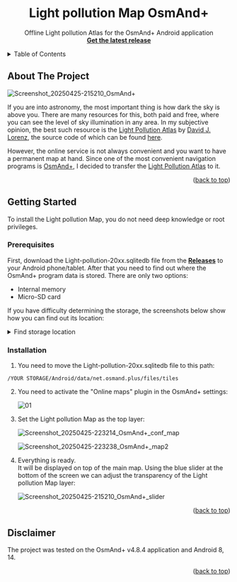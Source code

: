 <!-- Improved compatibility of back to top link: See: https://github.com/othneildrew/Best-README-Template/pull/73 -->
<a id="readme-top"></a>

<!-- PROJECT LOGO -->
<div align="center">
  <h1 align="center">Light pollution Map OsmAnd+</h1>

  <p align="center">
    Offline Light pollution Atlas for the OsmAnd+ Android application
    <br />
    <a href="https://github.com/telenkor/light-pollution-map-osmand/releases"><strong>Get the latest release</strong></a>
    <br />
  </p>
</div>

<!-- TABLE OF CONTENTS -->
<details>
  <summary>Table of Contents</summary>
  <ol>
    <li>
      <a href="#about-the-project">About The Project</a>
    </li>
    <li>
      <a href="#getting-started">Getting Started</a>
      <ul>
        <li><a href="#prerequisites">Prerequisites</a></li>
        <li><a href="#installation">Installation</a></li>
      </ul>
    </li>
    <li><a href="#disclaimer">Disclaimer</a></li>
  </ol>
</details>



<!-- ABOUT THE PROJECT -->
## About The Project

![Screenshot_20250425-215210_OsmAnd+](https://github.com/user-attachments/assets/2d919701-6686-43a4-9989-b75f710672da)

If you are into astronomy, the most important thing is how dark the sky is above you. There are many resources for this, both paid and free, where you can see the level of sky illumination in any area.
In my subjective opinion, the best such resource is the [Light Pollution Atlas](https://djlorenz.github.io/astronomy/lp/overlay/dark.html) by [David J. Lorenz](https://djlorenz.github.io/), the source code of which can be found [here](https://github.com/djlorenz/djlorenz.github.io).

However, the online service is not always convenient and you want to have a permanent map at hand. Since one of the most convenient navigation programs is [OsmAnd+](https://osmand.net/), I decided to transfer the [Light Pollution Atlas](https://djlorenz.github.io/astronomy/lp/overlay/dark.html) to it.

<p align="right">(<a href="#readme-top">back to top</a>)</p>



<!-- GETTING STARTED -->
## Getting Started

To install the Light pollution Map, you do not need deep knowledge or root privileges.

### Prerequisites

First, download the Light-pollution-20xx.sqlitedb file from the <a href="https://github.com/telenkor/light-pollution-map-osmand/releases"><strong>Releases</strong></a> to your Android phone/tablet.
After that you need to find out where the OsmAnd+ program data is stored.
There are only two options:
* Internal memory
* Micro-SD card

If you have difficulty determining the storage, the screenshots below show how you can find out its location:

<details>
  <summary>Find storage location</summary>
  <br />
  
  ![0_1](https://github.com/user-attachments/assets/5873eb81-c835-4595-a6f4-6e32b5d73d1e)
  <br />
  
  ![0_2](https://github.com/user-attachments/assets/e33a47bd-6881-4e40-bd82-ab8543d16906)
  <br />
</details>

### Installation

1. You need to move the Light-pollution-20xx.sqlitedb file to this path:
```
/YOUR STORAGE/Android/data/net.osmand.plus/files/tiles
```

2. You need to activate the "Online maps" plugin in the OsmAnd+ settings:

   ![01](https://github.com/user-attachments/assets/accadc86-f2b6-4980-be56-093bf3710268)


3. Set the Light pollution Map as the top layer:

   ![Screenshot_20250425-223214_OsmAnd+_conf_map](https://github.com/user-attachments/assets/045d887d-74f7-49cf-b229-a81941770a58)

   ![Screenshot_20250425-223238_OsmAnd+_map2](https://github.com/user-attachments/assets/db8d720c-0a84-4bed-ac9c-36099ae51012)

4. Everything is ready.
   <br />
   It will be displayed on top of the main map.
   Using the blue slider at the bottom of the screen we can adjust the transparency of the Light pollution Map layer:

   ![Screenshot_20250425-215210_OsmAnd+_slider](https://github.com/user-attachments/assets/a4e9125f-198b-43bc-a816-77c8022af63c)

<p align="right">(<a href="#readme-top">back to top</a>)</p>



<!-- USAGE EXAMPLES -->
## Disclaimer

The project was tested on the OsmAnd+ v4.8.4 application and Android 8, 14.

<p align="right">(<a href="#readme-top">back to top</a>)</p>
